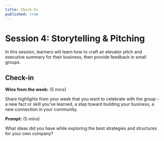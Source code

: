 ```yaml
---
title: Check-In
published: true
---
```

# Session 4: Storytelling & Pitching

In this session, learners will learn how to craft an elevator pitch and executive summary for their business, then provide feedback in small groups.

## Check-in 

**Wins from the week:**
(5 mins)

Share highlights from your week that you want to celebrate with the group - a new fact or skill you’ve learned, a step toward building your business, a new connection in your community. 

**Prompt:**
(5 mins)

What ideas did you have while exploring the best strategies and structures for your own company?
